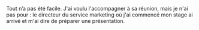 Tout n’a pas été facile.
J'ai voulu l'accompagner à sa réunion, mais je n'ai  pas pour : le directeur du service marketing où j'ai commencé mon stage ai arrivé et m'ai dire de préparer une présentation.
